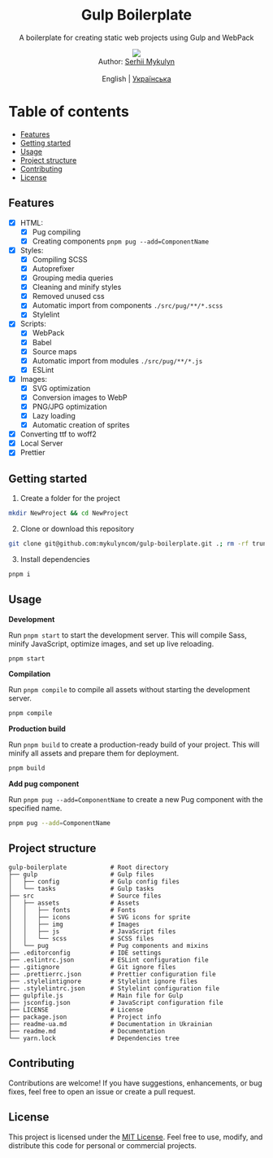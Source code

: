 <div align="center">
<h1>Gulp Boilerplate</h1>
<p>A boilerplate for creating static web projects using Gulp and WebPack</p>
<img src="https://img.shields.io/github/package-json/v/jixindev/gulp-boilerplate?style=for-the-badge&color=blue">

<br>
Author: <a href="https://mykulyn.com" target="_blank">Serhii Mykulyn</a>
<br>
<br>
English | <a href="/readme-ua.md">Українська</a>
</div>

# Table of contents

- [Features](#features)
- [Getting started](#getting-started)
- [Usage](#usage)
- [Project structure](#project-structure)
- [Contributing](#contributing)
- [License](#license)

## Features

- [x] HTML:
  - [x] Pug compiling
  - [x] Creating components `pnpm pug --add=ComponentName`
- [x] Styles:
  - [x] Compiling SCSS
  - [x] Autoprefixer
  - [x] Grouping media queries
  - [x] Cleaning and minify styles
  - [x] Removed unused css
  - [x] Automatic import from components `./src/pug/**/*.scss`
  - [x] Stylelint
- [x] Scripts:
  - [x] WebPack
  - [x] Babel
  - [x] Source maps
  - [x] Automatic import from modules `./src/pug/**/*.js`
  - [x] ESLint
- [x] Images:
  - [x] SVG optimization
  - [x] Conversion images to WebP
  - [x] PNG/JPG optimization
  - [x] Lazy loading
  - [x] Automatic creation of sprites
- [x] Converting ttf to woff2
- [x] Local Server
- [x] Prettier

## Getting started

1. Create a folder for the project

```bash
mkdir NewProject && cd NewProject
```

2. Clone or download this repository

```bash
git clone git@github.com:mykulyncom/gulp-boilerplate.git .; rm -rf trunk .git
```

3. Install dependencies

```bash
pnpm i
```

## Usage

**Development**

Run `pnpm start` to start the development server. This will compile Sass, minify JavaScript, optimize images, and set up live reloading.

```bash
pnpm start
```

**Compilation**

Run `pnpm compile` to compile all assets without starting the development server.

```bash
pnpm compile
```

**Production build**

Run `pnpm build` to create a production-ready build of your project. This will minify all assets and prepare them for deployment.

```bash
pnpm build
```

**Add pug component**

Run `pnpm pug --add=ComponentName` to create a new Pug component with the specified name.

```bash
pnpm pug --add=ComponentName
```

## Project structure

```
gulp-boilerplate            # Root directory
├── gulp                    # Gulp files
│   ├── config              # Gulp config files
│   └── tasks               # Gulp tasks
├── src                     # Source files
│   ├── assets              # Assets
│   │   ├── fonts           # Fonts
│   │   ├── icons           # SVG icons for sprite
│   │   ├── img             # Images
│   │   ├── js              # JavaScript files
│   │   └── scss            # SCSS files
│   └── pug                 # Pug components and mixins
├── .editorconfig           # IDE settings
├── .eslintrc.json          # ESLint configuration file
├── .gitignore              # Git ignore files
├── .prettierrc.json        # Prettier configuration file
├── .stylelintignore        # Stylelint ignore files
├── .stylelintrc.json       # Stylelint configuration file
├── gulpfile.js             # Main file for Gulp
├── jsconfig.json           # JavaScript configuration file
├── LICENSE                 # License
├── package.json            # Project info
├── readme-ua.md            # Documentation in Ukrainian
├── readme.md               # Documentation
└── yarn.lock               # Dependencies tree
```

## Contributing

Contributions are welcome! If you have suggestions, enhancements, or bug fixes, feel free to open an issue or create a pull request.

## License

This project is licensed under the [MIT License](/LICENSE). Feel free to use, modify, and distribute this code for personal or commercial projects.

